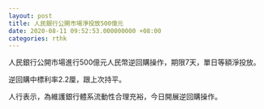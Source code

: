 ```yaml
---
layout: post
title: 人民銀行公開市場淨投放500億元
date: 2020-08-11 09:52:53.000000000 +08:00
categories: rthk
---
```


人民銀行公開市場進行500億元人民幣逆回購操作，期限7天，單日等額淨投放。

逆回購中標利率2.2厘，跟上次持平。

人行表示，為維護銀行體系流動性合理充裕，今日開展逆回購操作。
